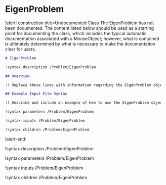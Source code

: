 # EigenProblem

!alert! construction title=Undocumented Class
The EigenProblem has not been documented. The content listed below should be used as a starting point for
documenting the class, which includes the typical automatic documentation associated with a
MooseObject; however, what is contained is ultimately determined by what is necessary to make the
documentation clear for users.

```markdown
# EigenProblem

!syntax description /Problem/EigenProblem

## Overview

!! Replace these lines with information regarding the EigenProblem object.

## Example Input File Syntax

!! Describe and include an example of how to use the EigenProblem object.

!syntax parameters /Problem/EigenProblem

!syntax inputs /Problem/EigenProblem

!syntax children /Problem/EigenProblem
```
!alert-end!

!syntax description /Problem/EigenProblem

!syntax parameters /Problem/EigenProblem

!syntax inputs /Problem/EigenProblem

!syntax children /Problem/EigenProblem
